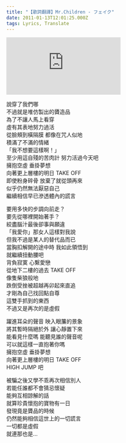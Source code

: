 ```yaml
---
title: "【歌詞翻譯】Mr.Children - フェイク"
date: 2011-01-13T12:01:25.000Z
tags: Lyrics, Translate
---
```


<iframe src="https://www.youtube.com/embed/n7H4p0ArZUU" frameborder="0" allow="accelerometer; autoplay; clipboard-write; encrypted-media; gyroscope; picture-in-picture" allowfullscreen></iframe>

說穿了我們哪
<br>不過就是堆仿製出的贗造品
<br>為了不讓人馬上看穿
<br>虛有其表地努力過活
<br>從臉頰到橫隔膜 都像在咒人似地
<br>積滿了不滿的情緒
<br>「我不想要這樣啊！」
<br>至少用這自殘的苦肉計 努力活過今天吧
<br>擁抱空虛 垂掛夢想
<br>向著更上層樓的明日 TAKE OFF
<br>即使粉身碎骨 放棄了就從頭再來
<br>似乎仍然無法厭惡自己
<br>繼續相信早已滲透體內的謊言

要用多快的步調向前走？
<br>要先從哪裡開始著手？
<br>絞盡腦汁最後卻事與願違
<br>「我愛你」那女人這樣對我說
<br>但我不過是某人的替代品而已
<br>當胸扣解開的途中時 我如此領悟到
<br>就繼續扭動腰吧
<br>背負寂寞 心繫愛戀
<br>從地下二樓的過去 TAKE OFF
<br>像隻柴狼般地
<br>跌倒受挫被超越再卯起來直追
<br>才剛為自己找回點自尊
<br>這雙手抓到的東西
<br>不過又是再次的是虛假

躍進耳朵的聲音 映入眼簾的景象
<br>將其暫時隔絕於外 讓心靜置下來
<br>能看見什麼嗎 能聽見誰的聲音呢
<br>可以就這樣一直抱著你嗎
<br>擁抱空虛 垂掛夢想
<br>向著更上層樓的明日 TAKE OFF
<br>HIGH JUMP 吧

被騙之後又學不乖再次相信別人
<br>若能任誰都不會猜忌懷疑
<br>能夠互相諒解的話
<br>就算珍貴懷抱的寶物有一日
<br>發現竟是贗品的時候
<br>仍然能夠相信這世上的一切謊言
<br>一切都是虛假
<br>就連那也是…
